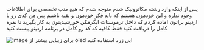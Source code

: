 پس از اینکه وارد رشته مکاترونیک شدم متوجه شدم که هیچ منب تخصصی برای اطلاعات وجود نداره و این خودمون هستیم که باید فکر خودمون و بقیه باشیم پس من کدی رو با اردینو براتون اماده کردم که داخل ترموستات ابگرمکن خورشیدیتون به کار بگیرید تا نمره کامل را دریافت کنید فقط کافیه که کد رو کامل در 
برنامه اردینو پیست کنید

![image](https://github.com/user-attachments/assets/57512fef-a789-4365-b80e-588dddefbdf1)
 برای زیبایی بیشتر از oled ابی زرد استفاده کنید
